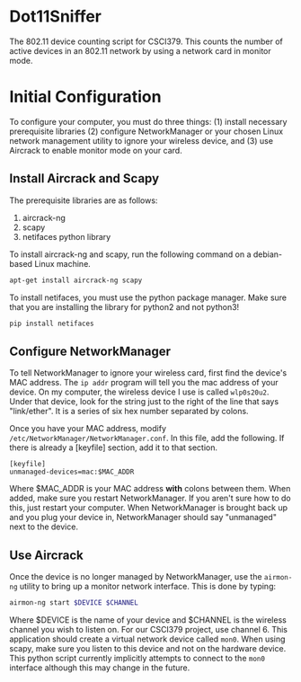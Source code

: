 # Dot11Sniffer
The 802.11 device counting script for CSCI379.  This counts the number of active devices in an 802.11
network by using a network card in monitor mode.

# Initial Configuration
To configure your computer, you must do three things: (1) install necessary prerequisite libraries
(2) configure NetworkManager or your chosen Linux network management utility
to ignore your wireless device, and (3) use Aircrack to enable monitor mode on your card.

## Install Aircrack and Scapy
The prerequisite libraries are as follows:
  1. aircrack-ng
  2. scapy
  3. netifaces python library

To install aircrack-ng and scapy, run the following command on a debian-based Linux machine.
```bash
apt-get install aircrack-ng scapy
```

To install netifaces, you must use the python package manager.  Make sure that you are installing the
library for python2 and not python3!
```bash
pip install netifaces
```

## Configure NetworkManager
To tell NetworkManager to ignore your wireless card, first find the device's MAC address.  The `ip addr`
program will tell you the mac address of your device.  On my computer, the wireless device I use is
called `wlp0s20u2`.  Under that device, look for the string just to the right of the line that says
"link/ether".  It is a series of six hex number separated by colons.

Once you have your MAC address, modify `/etc/NetworkManager/NetworkManager.conf`.  In this file, add the
following.  If there is already a [keyfile] section, add it to that section.

```
[keyfile]
unmanaged-devices=mac:$MAC_ADDR
```

Where $MAC_ADDR is your MAC address **with** colons between them.  When added, make sure you restart
NetworkManager.  If you aren't sure how to do this, just restart your computer.  When NetworkManager is
brought back up and you plug your device in, NetworkManager should say "unmanaged" next to the device.

## Use Aircrack
Once the device is no longer managed by NetworkManager, use the `airmon-ng` utility to bring up a monitor
network interface.  This is done by typing:

```bash
airmon-ng start $DEVICE $CHANNEL
```

Where $DEVICE is the name of your device and $CHANNEL is the wireless channel you wish to listen on.  For
our CSCI379 project, use channel 6.  This application should create a virtual network device called `mon0`.
When using scapy, make sure you listen to this device and not on the hardware device.  This python script currently implicitly attempts to connect to the `mon0` interface although this may change in the future.
